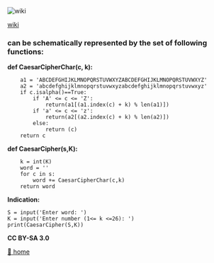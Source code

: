 
 ![wiki](https://upload.wikimedia.org/wikipedia/commons/4/4a/Caesar_cipher_left_shift_of_3.svg)

[wiki](https://en.m.wikipedia.org/wiki/Caesar_cipher)

### can be schematically represented by the set of following functions:

**def CaesarCipherChar(c, k):**
```
    a1 = 'ABCDEFGHIJKLMNOPQRSTUVWXYZABCDEFGHIJKLMNOPQRSTUVWXYZ'
    a2 = 'abcdefghijklmnopqrstuvwxyzabcdefghijklmnopqrstuvwxyz'
    if c.isalpha()==True:
        if 'A' <= c <= 'Z':
            return(a1[(a1.index(c) + k) % len(a1)])
        if 'a' <= c <= 'z':
            return(a2[(a2.index(c) + k) % len(a2)])
        else:
            return (c)
    return c 
```

**def CaesarCipher(s,K):**
```
    k = int(K)
    word = ''
    for c in s:
        word += CaesarCipherChar(c,k)
    return word
```

**Indication:**
```
S = input('Enter word: ')
K = input('Enter number (1<= k <=26): ')
print(CaesarCipher(S,K))

```
**CC BY-SA 3.0**

[🚪 home](https://a1ex-13.github.io)
